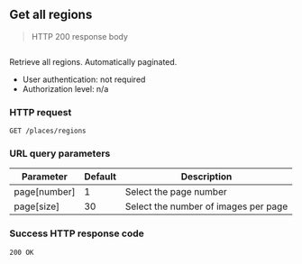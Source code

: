 ## Get all regions

> HTTP 200 response body

```JSON
```

Retrieve all regions. Automatically paginated.

* User authentication: not required
* Authorization level: n/a

### HTTP request

`GET /places/regions`

### URL query parameters

Parameter | Default | Description
--------- | ------- | -----------
page[number] | 1 | Select the page number
page[size] | 30 | Select the number of images per page

### Success HTTP response code

`200 OK`
